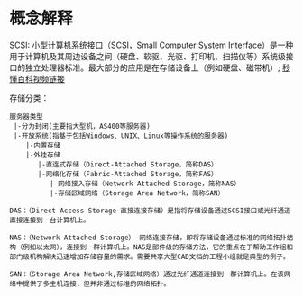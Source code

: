 # 概念解释
SCSI: 小型计算机系统接口（SCSI，Small Computer System Interface）是一种用于计算机及其周边设备之间（硬盘、软驱、光驱、打印机、扫描仪等）系统级接口的独立处理器标准。最大部分的应用是在存储设备上（例如硬盘、磁带机）; [秒懂百科视频链接](blob:https://baike.baidu.com/7aece4e5-4d08-40f5-9915-8e42e351985f)

存储分类：
```
服务器类型
 |-分为封闭(主要指大型机，AS400等服务器)
 |-开放系统(指基于包括Windows、UNIX、Linux等操作系统的服务器)
    |-内置存储
    |-外挂存储
       |-直连式存储（Direct-Attached Storage，简称DAS）
       |-网络化存储（Fabric-Attached Storage，简称FAS）
          |-网络接入存储（Network-Attached Storage，简称NAS）
          |-存储区域网络（Storage Area Network，简称SAN）

DAS：（Direct Access Storage—直接连接存储）是指将存储设备通过SCSI接口或光纤通道直接连接到一台计算机上。

NAS：（Network Attached Storage）—网络连接存储，即将存储设备通过标准的网络拓扑结构（例如以太网），连接到一群计算机上。NAS是部件级的存储方法，它的重点在于帮助工作组和部门级机构解决迅速增加存储容量的需求。需要共享大型CAD文档的工程小组就是典型的例子。

SAN：（Storage Area Network,存储区域网络）通过光纤通道连接到一群计算机上。在该网络中提供了多主机连接，但并非通过标准的网络拓扑。
```


